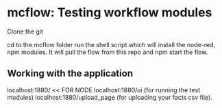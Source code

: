 # mcflow: Testing workflow modules
Clone the git

cd to the mcflow folder
run the shell script which will install the node-red, npm modules.  It will pull the flow from this repo and npm start the flow.

## Working with the application
localhost:1880/ << FOR NODE
localhost:1880/ui (for running the test modules)
localhost:1880/upload_page (for uploading your facts csv file).
